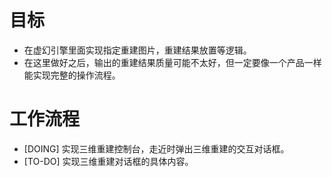 # 目标
- 在虚幻引擎里面实现指定重建图片，重建结果放置等逻辑。
- 在这里做好之后，输出的重建结果质量可能不太好，但一定要像一个产品一样能实现完整的操作流程。

# 工作流程
- [DOING] 实现三维重建控制台，走近时弹出三维重建的交互对话框。
- [TO-DO] 实现三维重建对话框的具体内容。